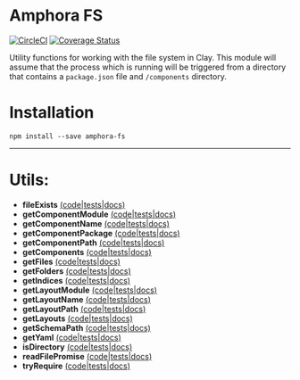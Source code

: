 # Amphora FS

[![CircleCI](https://circleci.com/gh/clay/amphora-fs.svg?style=svg)](https://circleci.com/gh/clay/amphora-fs)
[![Coverage Status](https://coveralls.io/repos/github/clay/amphora-fs/badge.svg?branch=master)](https://coveralls.io/github/clay/amphora-fs?branch=master)


Utility functions for working with the file system in Clay. This module will assume that the process which is running will be triggered from a directory that contains a `package.json` file and `/components` directory.

# Installation

```
npm install --save amphora-fs
```

---

# Utils:

* **fileExists** [(code|tests|docs)](https://github.com/clay/amphora-fs/tree/master/lib/fileExists)
* **getComponentModule** [(code|tests|docs)](https://github.com/clay/amphora-fs/tree/master/lib/getComponentModule)
* **getComponentName** [(code|tests|docs)](https://github.com/clay/amphora-fs/tree/master/lib/getComponentName)
* **getComponentPackage** [(code|tests|docs)](https://github.com/clay/amphora-fs/tree/master/lib/getComponentPackage)
* **getComponentPath** [(code|tests|docs)](https://github.com/clay/amphora-fs/tree/master/lib/getComponentPath)
* **getComponents** [(code|tests|docs)](https://github.com/clay/amphora-fs/tree/master/lib/getComponents)
* **getFiles** [(code|tests|docs)](https://github.com/clay/amphora-fs/tree/master/lib/getFiles)
* **getFolders** [(code|tests|docs)](https://github.com/clay/amphora-fs/tree/master/lib/getFolders)
* **getIndices** [(code|tests|docs)](https://github.com/clay/amphora-fs/tree/master/lib/getIndices)
* **getLayoutModule** [(code|tests|docs)](https://github.com/clay/amphora-fs/tree/master/lib/getLayoutModule)
* **getLayoutName** [(code|tests|docs)](https://github.com/clay/amphora-fs/tree/master/lib/getLayoutName)
* **getLayoutPath** [(code|tests|docs)](https://github.com/clay/amphora-fs/tree/master/lib/getLayoutPath)
* **getLayouts** [(code|tests|docs)](https://github.com/clay/amphora-fs/tree/master/lib/getLayouts)
* **getSchemaPath** [(code|tests|docs)](https://github.com/clay/amphora-fs/tree/master/lib/getSchemaPath)
* **getYaml** [(code|tests|docs)](https://github.com/clay/amphora-fs/tree/master/lib/getYaml)
* **isDirectory** [(code|tests|docs)](https://github.com/clay/amphora-fs/tree/master/lib/isDirectory)
* **readFilePromise** [(code|tests|docs)](https://github.com/clay/amphora-fs/tree/master/lib/readFilePromise)
* **tryRequire** [(code|tests|docs)](https://github.com/clay/amphora-fs/tree/master/lib/tryRequire)
